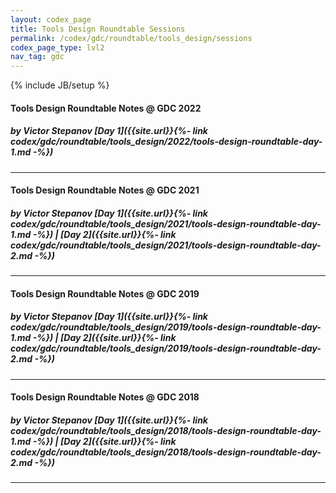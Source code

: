 ```yaml
---
layout: codex_page
title: Tools Design Roundtable Sessions
permalink: /codex/gdc/roundtable/tools_design/sessions
codex_page_type: lvl2
nav_tag: gdc
---
```

{% include JB/setup %}

#### Tools Design Roundtable Notes @ GDC 2022
##### by Victor Stepanov  [Day 1]({{site.url}}{%- link codex/gdc/roundtable/tools_design/2022/tools-design-roundtable-day-1.md -%}) 

------

#### Tools Design Roundtable Notes @ GDC 2021
##### by Victor Stepanov  [Day 1]({{site.url}}{%- link codex/gdc/roundtable/tools_design/2021/tools-design-roundtable-day-1.md -%}) | [Day 2]({{site.url}}{%- link codex/gdc/roundtable/tools_design/2021/tools-design-roundtable-day-2.md -%}) 

------
#### Tools Design Roundtable Notes @ GDC 2019
##### by Victor Stepanov  [Day 1]({{site.url}}{%- link codex/gdc/roundtable/tools_design/2019/tools-design-roundtable-day-1.md -%}) | [Day 2]({{site.url}}{%- link codex/gdc/roundtable/tools_design/2019/tools-design-roundtable-day-2.md -%}) 

------

#### Tools Design Roundtable Notes @ GDC 2018
##### by Victor Stepanov  [Day 1]({{site.url}}{%- link codex/gdc/roundtable/tools_design/2018/tools-design-roundtable-day-1.md -%}) | [Day 2]({{site.url}}{%- link codex/gdc/roundtable/tools_design/2018/tools-design-roundtable-day-2.md -%}) 

------